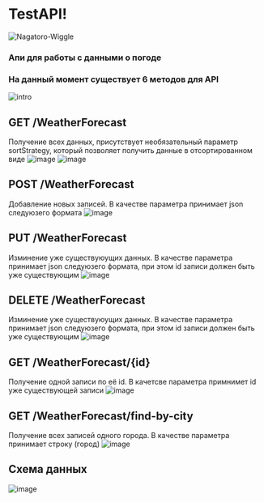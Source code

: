 # TestAPI!

![Nagatoro-Wiggle](https://user-images.githubusercontent.com/66909286/222668735-2ba056c6-6394-44b1-867b-74e5d7f6c40b.gif)


### Апи для работы с данными о погоде
### На данный момент существует 6 методов для API
![intro](https://user-images.githubusercontent.com/66909286/222665328-18daeba4-fe2d-4cd0-9770-362b7a777f36.jpg)


## GET /WeatherForecast
Получение всех данных, присутствует необязательный параметр sortStrategy, который позволяет получить данные в отсортированном виде
![image](https://user-images.githubusercontent.com/66909286/222666172-cbee9204-f882-438f-b1ef-ec7311f0e2d0.png)
![image](https://user-images.githubusercontent.com/66909286/222666269-14ae4b78-3eb1-411b-bc9d-efcdadd24063.png)


## POST /WeatherForecast
Добавление новых записей. В качестве параметра принимает json следуюзего формата
![image](https://user-images.githubusercontent.com/66909286/222666617-12d13074-3b2c-4f6b-916a-86632f4b977d.png)


## PUT /WeatherForecast
Изминение уже существуюущих данных. В качестве параметра принимает json следуюзего формата, при этом id записи должен быть уже существующим
![image](https://user-images.githubusercontent.com/66909286/222667264-4b64587b-ac75-41d4-b703-2e24a2f9ff33.png)


## DELETE /WeatherForecast
Изминение уже существуюущих данных. В качестве параметра принимает json следуюзего формата, при этом id записи должен быть уже существующим
![image](https://user-images.githubusercontent.com/66909286/222667415-dcc08efe-cbe7-4b95-a72e-927e7d5fc0b4.png)


## GET /WeatherForecast/{id}
Получение одной записи по её id. В качетсве параметра примнимет id уже существующей записи
![image](https://user-images.githubusercontent.com/66909286/222667662-6766feac-104c-43cd-85a5-098149d3ffe3.png)


## GET /WeatherForecast/find-by-city
Получение всех записей одного города. В качестве параметра принимает строку (город)
![image](https://user-images.githubusercontent.com/66909286/222667914-d2806f27-7c93-4bee-b5bc-f661692b77c0.png)


## Схема данных
![image](https://user-images.githubusercontent.com/66909286/222668035-60628679-86b7-4264-ae16-bc4e1fa73213.png)
